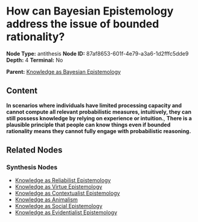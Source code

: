 # How can Bayesian Epistemology address the issue of bounded rationality?

**Node Type:** antithesis
**Node ID:** 87af8653-601f-4e79-a3a6-1d2fffc5dde9
**Depth:** 4
**Terminal:** No

**Parent:** [Knowledge as Bayesian Epistemology](knowledge-as-bayesian-epistemology-synthesis-a43b8493-b553-47d7-956a-121558a796e0.md)

## Content

**In scenarios where individuals have limited processing capacity and cannot compute all relevant probabilistic measures, intuitively, they can still possess knowledge by relying on experience or intuition.**, **There is a plausible principle that people can know things even if bounded rationality means they cannot fully engage with probabilistic reasoning.**

## Related Nodes

### Synthesis Nodes

- [Knowledge as Reliabilist Epistemology](knowledge-as-reliabilist-epistemology-synthesis-c4061201-30e0-4b67-839f-ee870256ee7d.md)
- [Knowledge as Virtue Epistemology](knowledge-as-virtue-epistemology-synthesis-5ff42f74-b106-4744-a3d8-c6ba0e9ef7ce.md)
- [Knowledge as Contextualist Epistemology](knowledge-as-contextualist-epistemology-synthesis-d6a6c367-99cb-4705-994d-5ba4ced23205.md)
- [Knowledge as Animalism](knowledge-as-animalism-synthesis-684823ee-7ca8-408e-9219-377859684f36.md)
- [Knowledge as Social Epistemology](knowledge-as-social-epistemology-synthesis-abebabb5-6c05-4778-8487-02602fd85d39.md)
- [Knowledge as Evidentialist Epistemology](knowledge-as-evidentialist-epistemology-synthesis-e84322cf-d8c0-4042-8bed-efde8b6c5f02.md)
